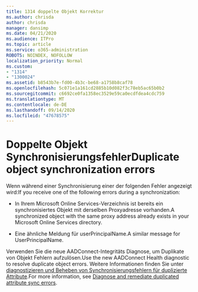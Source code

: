 ```yaml
---
title: 1314 doppelte Objekt Korrektur
ms.author: chrisda
author: chrisda
manager: dansimp
ms.date: 04/21/2020
ms.audience: ITPro
ms.topic: article
ms.service: o365-administration
ROBOTS: NOINDEX, NOFOLLOW
localization_priority: Normal
ms.custom:
- "1314"
- "1300024"
ms.assetid: b8543b7e-fd00-4b3c-be68-a1758b8caf78
ms.openlocfilehash: 5c071e1a161cd2885b10d082f3c78eb5ac65b0b2
ms.sourcegitcommit: c6692ce0fa1358ec3529e59ca0ecdfdea4cdc759
ms.translationtype: MT
ms.contentlocale: de-DE
ms.lasthandoff: 09/14/2020
ms.locfileid: "47678575"
---
```

# <a name="duplicate-object-synchronization-errors"></a><span data-ttu-id="f92e9-102">Doppelte Objekt Synchronisierungsfehler</span><span class="sxs-lookup"><span data-stu-id="f92e9-102">Duplicate object synchronization errors</span></span>

<span data-ttu-id="f92e9-103">Wenn während einer Synchronisierung einer der folgenden Fehler angezeigt wird:</span><span class="sxs-lookup"><span data-stu-id="f92e9-103">If you receive one of the following errors during a synchronization:</span></span>

- <span data-ttu-id="f92e9-104">In Ihrem Microsoft Online Services-Verzeichnis ist bereits ein synchronisiertes Objekt mit derselben Proxyadresse vorhanden.</span><span class="sxs-lookup"><span data-stu-id="f92e9-104">A synchronized object with the same proxy address already exists in your Microsoft Online Services directory.</span></span>

- <span data-ttu-id="f92e9-105">Eine ähnliche Meldung für userPrincipalName.</span><span class="sxs-lookup"><span data-stu-id="f92e9-105">A similar message for UserPrincipalName.</span></span>

<span data-ttu-id="f92e9-106">Verwenden Sie die neue AADConnect-Integritäts Diagnose, um Duplikate von Objekt Fehlern aufzulösen.</span><span class="sxs-lookup"><span data-stu-id="f92e9-106">Use the new AADConnect Health diagnostic to resolve duplicate object errors.</span></span> <span data-ttu-id="f92e9-107">Weitere Informationen finden Sie unter [diagnostizieren und Beheben von Synchronisierungsfehlern für duplizierte Attribute](https://docs.microsoft.com/azure/active-directory/hybrid/how-to-connect-health-diagnose-sync-errors).</span><span class="sxs-lookup"><span data-stu-id="f92e9-107">For more information, see [Diagnose and remediate duplicated attribute sync errors](https://docs.microsoft.com/azure/active-directory/hybrid/how-to-connect-health-diagnose-sync-errors).</span></span>
